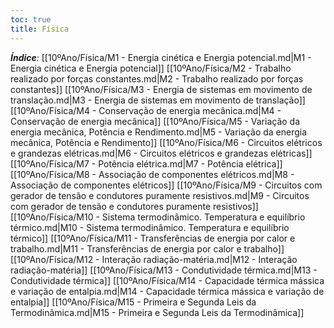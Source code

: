 ```yaml
---
toc: true
title: Física
---
```

_**Índice**:_
[[10ºAno/Física/M1 - Energia cinética e Energia potencial.md|M1 - Energia cinética e Energia potencial]]
[[10ºAno/Física/M2 - Trabalho realizado por forças constantes.md|M2 - Trabalho realizado por forças constantes]]
[[10ºAno/Física/M3 - Energia de sistemas em movimento de translação.md|M3 - Energia de sistemas em movimento de translação]]
[[10ºAno/Física/M4 - Conservação de energia mecânica.md|M4 - Conservação de energia mecânica]]
[[10ºAno/Física/M5 - Variação da energia mecânica, Potência e Rendimento.md|M5 - Variação da energia mecânica, Potência e Rendimento]]
[[10ºAno/Física/M6 - Circuitos elétricos e grandezas elétricas.md|M6 - Circuitos elétricos e grandezas elétricas]]
[[10ºAno/Física/M7 - Potência elétrica.md|M7 - Potência elétrica]]
[[10ºAno/Física/M8 - Associação de componentes elétricos.md|M8 - Associação de componentes elétricos]]
[[10ºAno/Física/M9 - Circuitos com gerador de tensão e condutores puramente resistivos.md|M9 - Circuitos com gerador de tensão e condutores puramente resistivos]]
[[10ºAno/Física/M10 - Sistema termodinâmico. Temperatura e equilíbrio térmico.md|M10 - Sistema termodinâmico. Temperatura e equilíbrio térmico]]
[[10ºAno/Física/M11 - Transferências de energia por calor e trabalho.md|M11 - Transferências de energia por calor e trabalho]]
[[10ºAno/Física/M12 - Interação radiação-matéria.md|M12 - Interação radiação-matéria]]
[[10ºAno/Física/M13 - Condutividade térmica.md|M13 - Condutividade térmica]]
[[10ºAno/Física/M14 - Capacidade térmica mássica e variação de entalpia.md|M14 - Capacidade térmica mássica e variação de entalpia]]
[[10ºAno/Física/M15 - Primeira e Segunda Leis da Termodinâmica.md|M15 - Primeira e Segunda Leis da Termodinâmica]]
